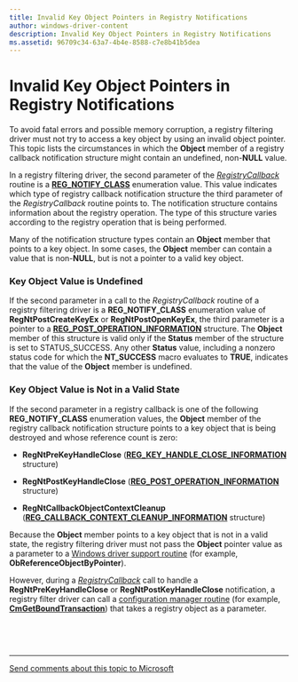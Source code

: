 ```yaml
---
title: Invalid Key Object Pointers in Registry Notifications
author: windows-driver-content
description: Invalid Key Object Pointers in Registry Notifications
ms.assetid: 96709c34-63a7-4b4e-8588-c7e8b41b5dea
---
```


# Invalid Key Object Pointers in Registry Notifications


To avoid fatal errors and possible memory corruption, a registry filtering driver must not try to access a key object by using an invalid object pointer. This topic lists the circumstances in which the **Object** member of a registry callback notification structure might contain an undefined, non-**NULL** value.

In a registry filtering driver, the second parameter of the [*RegistryCallback*](https://msdn.microsoft.com/library/windows/hardware/ff560903) routine is a [**REG\_NOTIFY\_CLASS**](https://msdn.microsoft.com/library/windows/hardware/ff560950) enumeration value. This value indicates which type of registry callback notification structure the third parameter of the *RegistryCallback* routine points to. The notification structure contains information about the registry operation. The type of this structure varies according to the registry operation that is being performed.

Many of the notification structure types contain an **Object** member that points to a key object. In some cases, the **Object** member can contain a value that is non-**NULL**, but is not a pointer to a valid key object.

### Key Object Value is Undefined

If the second parameter in a call to the *RegistryCallback* routine of a registry filtering driver is a **REG\_NOTIFY\_CLASS** enumeration value of **RegNtPostCreateKeyEx** or **RegNtPostOpenKeyEx**, the third parameter is a pointer to a [**REG\_POST\_OPERATION\_INFORMATION**](https://msdn.microsoft.com/library/windows/hardware/ff560971) structure. The **Object** member of this structure is valid only if the **Status** member of the structure is set to STATUS\_SUCCESS. Any other **Status** value, including a nonzero status code for which the **NT\_SUCCESS** macro evaluates to **TRUE**, indicates that the value of the **Object** member is undefined.

### Key Object Value is Not in a Valid State

If the second parameter in a registry callback is one of the following **REG\_NOTIFY\_CLASS** enumeration values, the **Object** member of the registry callback notification structure points to a key object that is being destroyed and whose reference count is zero:

-   **RegNtPreKeyHandleClose** ([**REG\_KEY\_HANDLE\_CLOSE\_INFORMATION**](https://msdn.microsoft.com/library/windows/hardware/ff560943) structure)

-   **RegNtPostKeyHandleClose** ([**REG\_POST\_OPERATION\_INFORMATION**](https://msdn.microsoft.com/library/windows/hardware/ff560971) structure)

-   **RegNtCallbackObjectContextCleanup** ([**REG\_CALLBACK\_CONTEXT\_CLEANUP\_INFORMATION**](https://msdn.microsoft.com/library/windows/hardware/ff560919) structure)

Because the **Object** member points to a key object that is not in a valid state, the registry filtering driver must not pass the **Object** pointer value as a parameter to a [Windows driver support routine](https://msdn.microsoft.com/library/windows/hardware/ff558686) (for example, **ObReferenceObjectByPointer**).

However, during a [*RegistryCallback*](https://msdn.microsoft.com/library/windows/hardware/ff560903) call to handle a **RegNtPreKeyHandleClose** or **RegNtPostKeyHandleClose** notification, a registry filter driver can call a [configuration manager routine](https://msdn.microsoft.com/library/windows/hardware/ff542038) (for example, [**CmGetBoundTransaction**](https://msdn.microsoft.com/library/windows/hardware/ff541905)) that takes a registry object as a parameter.

 

 


--------------------
[Send comments about this topic to Microsoft](mailto:wsddocfb@microsoft.com?subject=Documentation%20feedback%20%5Bkernel\kernel%5D:%20Invalid%20Key%20Object%20Pointers%20in%20Registry%20Notifications%20%20RELEASE:%20%286/14/2017%29&body=%0A%0APRIVACY%20STATEMENT%0A%0AWe%20use%20your%20feedback%20to%20improve%20the%20documentation.%20We%20don't%20use%20your%20email%20address%20for%20any%20other%20purpose,%20and%20we'll%20remove%20your%20email%20address%20from%20our%20system%20after%20the%20issue%20that%20you're%20reporting%20is%20fixed.%20While%20we're%20working%20to%20fix%20this%20issue,%20we%20might%20send%20you%20an%20email%20message%20to%20ask%20for%20more%20info.%20Later,%20we%20might%20also%20send%20you%20an%20email%20message%20to%20let%20you%20know%20that%20we've%20addressed%20your%20feedback.%0A%0AFor%20more%20info%20about%20Microsoft's%20privacy%20policy,%20see%20http://privacy.microsoft.com/default.aspx. "Send comments about this topic to Microsoft")


